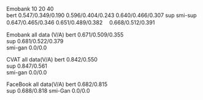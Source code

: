 
Emobank         10                            20                  40                     
bert        0.547/0.349/0.190         0.596/0.404/0.243     0.640/0.466/0.307
sup
smi-sup     0.647/0.465/0.346         0.651/0.489/0.382　   0.668/0.512/0.391


Emobank           all data (V/A)
bert             0.671/0.509/0.355                             
sup              0.681/0.522/0.379    
smi-gan            0.0/0.0


CVAT             all data(V/A)
bert              0.842/0.550                              
sup               0.847/0.561     
smi-gan            0.0/0.0



FaceBook       all data(V/A)
bert            0.682/0.815    
sup             0.688/0.818
smi-Gan          0.0/0.0







